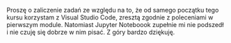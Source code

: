 Proszę o zaliczenie zadań ze względu na to, że od samego początku tego kursu korzystam z Visual Studio Code, zresztą zgodnie z poleceniami w pierwszym module. Natomiast Jupyter Noteboook zupełnie mi nie podszedł i nie czuję się dobrze w nim pisać. Z góry bardzo dziękuję.